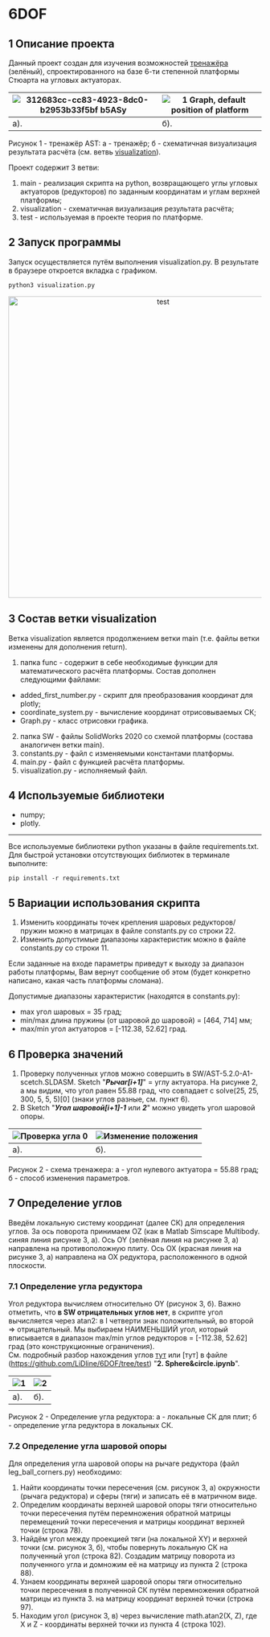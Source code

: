 # 6DOF

## 1 Описание проекта

Данный проект создан для изучения возможностей [тренажёра](https://auto-sys.su/products/astm/) (зелёный), спроектированного на базе 6-ти степенной платформы Стюарта на угловых актуаторах.

![312683cc-cc83-4923-8dc0-b2953b33f5bf b5ASy](https://user-images.githubusercontent.com/86445241/231889804-f48c49f6-d8e7-466a-b50d-0ffda538c0c9.jpg)|![1  Graph, default position of platform](https://user-images.githubusercontent.com/86445241/231886267-50940a10-0ec4-424c-b39e-7f0f63999aef.png)
---|---
а). | б).  <br />

Рисунок 1 - тренажёр AST: а - тренажёр; б - схематичная визуализация результата расчёта (см. ветвь [visualization](https://github.com/LiDline/6DOF/tree/visualization)).

 Проект содержит 3 ветви:
1. main - реализация скрипта на python, возвращающего углы угловых актуаторов (редукторов) по заданным координатам и углам верхней платформы;
2. visualization - схематичная визуализация результата расчёта;
3. test - используемая в проекте теория по платформе.

## 2 Запуск программы
Запуск осуществляется путём выполнения visualization.py. В результате в браузере откроется вкладка с графиком.
```python
python3 visualization.py
```

<div>
    <a href="https://plotly.com/~LiDline/1/?share_key=QhVbo2c6ecpZS2iOqOcLGi" target="_blank" title="test" style="display: block; text-align: center;"><img src="https://plotly.com/~LiDline/1.png?share_key=QhVbo2c6ecpZS2iOqOcLGi" alt="test" style="max-width: 100%;width: 600px;"  width="600" onerror="this.onerror=null;this.src='https://plotly.com/404.png';" /></a>
    <script data-plotly="LiDline:1" sharekey-plotly="QhVbo2c6ecpZS2iOqOcLGi" src="https://plotly.com/embed.js" async></script>
</div>



## 3 Состав ветки visualization
Ветка visualization является продолжением ветки main (т.е. файлы ветки изменены для дополнения return).
1. папка func - содержит в себе необходимые функции для математического расчёта платформы. Состав дополнен следующими файлами:
- added_first_number.py - скрипт для преобразования координат для plotly;
- coordinate_system.py - вычисление координат отрисовываемых СК;
- Graph.py - класс отрисовки графика.
2. папка SW - файлы SolidWorks 2020 со схемой платформы (состава аналогичен ветки main).
3. constants.py - файл с изменяемыми константами платформы.
4. main.py - файл с функцией расчёта платформы.
5. visualization.py - исполняемый файл.

## 4 Используемые библиотеки
- numpy;
- plotly.
____
Все используемые библиотеки python указаны в файле requirements.txt. Для быстрой установки отсутствующих библиотек в терминале выполните: 
```
pip install -r requirements.txt
```
## 5 Вариации использования скрипта

1. Изменить координаты точек крепления шаровых редукторов/пружин можно в матрицах в файле constants.py со строки 22.
2. Изменить допустимые диапазоны характеристик можно в файле constants.py со строки 11.

Если заданные на входе параметры приведут к выходу за диапазон работы платформы, Вам вернут сообщение об этом (будет конкретно написано, какая часть платформы сломана). 

Допустимые диапазоны характеристик (находятся в constants.py):
- max угол шаровых = 35 град;
- min/max длина пружины (от шаровой до шаровой) = [464, 714] мм;
- max/min угол актуаторов = [-112.38, 52.62] град.

## 6 Проверка значений

1. Проверку полученных углов можно совершить в SW/AST-5.2.0-A1-scetch.SLDASM. Sketch "***Рычаг[i+1]***" = углу актуатора. На рисунке 2, а мы видим, что угол равен 55.88 град, что совпадает с solve(25, 25, 300, 5, 5, 5)[0] (знаки углов разные, см. пункт 6). 
2. В Sketch "***Угол шаровой[i+1]-1*** или ***2***" можно увидеть угол шаровой опоры.

![Проверка угла 0](https://user-images.githubusercontent.com/86445241/231896653-c5e6d8c8-8337-4123-a9c6-0ce3dfde19ac.png)|![Изменение положения](https://user-images.githubusercontent.com/86445241/231896717-9eafa52d-ff11-416e-bddb-7d6951c053db.png)
---|---
a).|б). <br />

Рисунок 2 - схема тренажера: а - угол нулевого актуатора = 55.88 град; б - способ изменения параметров. 

## 7 Определение углов
Введём локальную систему координат (далее СК) для определения углов. За ось поворота принимаем OZ (как в Matlab Simscape Multibody.  синяя линия рисунке 3, а). Ось OY (зелёная линия на рисунке 3, а) направлена на противоположную плиту. Ось OX (красная линия на рисунке 3, а) направлена на OX редуктора, расположенного в одной плоскости. <br />

### 7.1 Определение угла редуктора

Угол редуктора вычисляем относительно OY (рисунок 3, б). Важно отметить, что **в SW отрицательных углов нет**, в скрипте угол вычисляется через atan2: в I четверти знак положительный, во второй => отрицательный. Мы выбираем НАИМЕНЬШИЙ угол, который вписывается в диапазон max/min углов редукторов = [-112.38, 52.62] град (это конструкционные ограничения). <br />
См. подробный разбор нахождения углов [тут](https://hedgedoc.auto-sys.su/JAqGGd3JRn-qmUJVMdjODg) или [тут] в файле (https://github.com/LiDline/6DOF/tree/test) "**2. Sphere&circle.ipynb**".

![1](https://user-images.githubusercontent.com/86445241/232336460-858e7131-d233-469b-af6a-b62f14796a9e.png)|![2](https://user-images.githubusercontent.com/86445241/232336490-214af603-e1a8-474a-a9f0-af731c765a3b.png)
---|---
a).|б). <br />

Рисунок 2 - Определение угла редуктора: а - локальные СК для плит; б - определение угла редуктора в локальных СК.

### 7.2 Определение угла шаровой опоры

Для определения угла шаровой опоры на рычаге редуктора (файл leg_ball_corners.py) необходимо:

1. Найти координаты точки пересечения (см. рисунок 3, а) окружности (рычага редуктора) и сферы (тяги) и записать её в матричном виде.
2. Определим координаты верхней шаровой опоры тяги относительно точки пересечения путём перемножения обратной матрицы перемещений точки пересечения и матрицы координат верхней точки (строка 78).
3. Найдём угол между проекцией тяги (на локальной XY) и верхней точки (см. рисунок 3, б), чтобы повернуть локальную СК на полученный угол (строка 82). Создадим матрицу поворота из полученного угла и домножим её на матрицу из пункта 2 (строка 88).
4. Узнаем координаты верхней шаровой опоры тяги относительно точки пересечения в полученной СК путём перемножения обратной матрицы из пункта 3. на матрицу координат верхней точки (строка 97).
5. Находим угол (рисунок 3, в) через вычисление math.atan2(X, Z), где X и Z - координаты верхней точки из пункта 4 (строка 102).